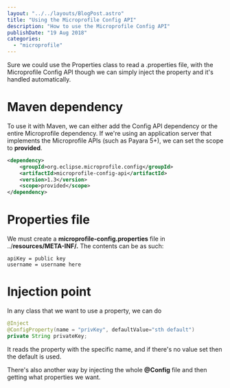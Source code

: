 ```yaml
---
layout: "../../layouts/BlogPost.astro"
title: "Using the Microprofile Config API"
description: "How to use the Microprofile Config API"
publishDate: "19 Aug 2018"
categories: 
  - "microprofile"
---
```


Sure we could use the Properties class to read a .properties file, with the Microprofile Config API though we can simply inject the property and it's handled automatically.

# Maven dependency

To use it with Maven, we can either add the Config API dependency or the entire Microprofile dependency. If we're using an application server that implements the Microprofile APIs (such as Payara 5+), we can set the scope to **provided**.

```xml
<dependency>
    <groupId>org.eclipse.microprofile.config</groupId>
    <artifactId>microprofile-config-api</artifactId>
    <version>1.3</version>
    <scope>provided</scope>
</dependency>
```

# Properties file

We must create a **microprofile-config.properties** file in ../**resources/META-INF/.** The contents can be as such:

```
apiKey = public key
username = username here
```

# Injection point

In any class that we want to use a property, we can do

```java
@Inject
@ConfigProperty(name = "privKey", defaultValue="sth default")
private String privateKey;
```

It reads the property with the specific name, and if there's no value set then the default is used.

There's also another way by injecting the whole **@Config** file and then getting what properties we want.
